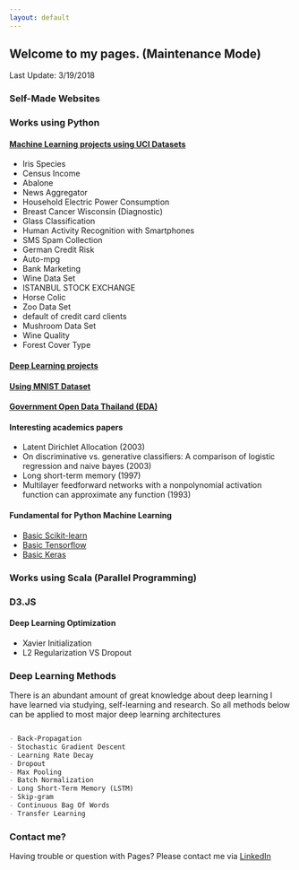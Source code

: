 ```yaml
---
layout: default
---
```


## Welcome to my pages. (Maintenance Mode)

Last Update: 3/19/2018


### Self-Made Websites

### Works using Python

#### [Machine Learning projects using UCI Datasets](uci)
- Iris Species
- Census Income
- Abalone
- News Aggregator
- Household Electric Power Consumption
- Breast Cancer Wisconsin (Diagnostic)
- Glass Classification
- Human Activity Recognition with Smartphones
- SMS Spam Collection
- German Credit Risk
- Auto-mpg
- Bank Marketing
- Wine Data Set
- ISTANBUL STOCK EXCHANGE
- Horse Colic
- Zoo Data Set
- default of credit card clients
- Mushroom Data Set
- Wine Quality
- Forest Cover Type

#### [Deep Learning projects](deep-learning)
#### [Using MNIST Dataset](deep-learning)
#### [Government Open Data Thailand (EDA)](model-for-uci)

#### Interesting academics papers
- Latent Dirichlet Allocation (2003)
- On discriminative vs. generative classifiers: A comparison of logistic regression and naive bayes (2003)
- Long short-term memory (1997)
- Multilayer feedforward networks with a nonpolynomial activation function can approximate any function (1993)

#### Fundamental for Python Machine Learning

- [Basic Scikit-learn](scikit-basic)
- [Basic Tensorflow](tensorflow-basic)
- [Basic Keras](keras-basic)


### Works using Scala (Parallel Programming)


### D3.JS



#### Deep Learning Optimization
- Xavier Initialization
- L2 Regularization VS Dropout


### Deep Learning Methods
There is an abundant amount of great knowledge about deep learning I have learned via studying, self-learning and research.
So all methods below can be applied to most major deep learning architectures

```markdown

- Back-Propagation
- Stochastic Gradient Descent
- Learning Rate Decay
- Dropout
- Max Pooling
- Batch Normalization
- Long Short-Term Memory (LSTM)
- Skip-gram
- Continuous Bag Of Words
- Transfer Learning

```



### Contact me?

Having trouble or question with Pages? Please contact me via [LinkedIn](https://www.linkedin.com/in/chalothorn-chavalitchevinkul-518671141/)
